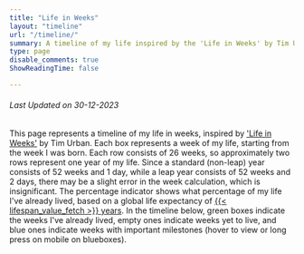 ```yaml
---
title: "Life in Weeks"
layout: "timeline"
url: "/timeline/"
summary: A timeline of my life inspired by the 'Life in Weeks' by Tim Urban.
type: page
disable_comments: true
ShowReadingTime: false

---
```


###### *Last Updated on 30-12-2023*


This page represents a timeline of my life in weeks, inspired by ['Life in Weeks'](https://waitbutwhy.com/2014/05/life-weeks.html) by Tim Urban. Each box represents a week of my life, starting from the week I was born. Each row consists of 26 weeks, so approximately two rows represent one year of my life. Since a standard (non-leap) year consists of 52 weeks and 1 day, while a leap year consists of 52 weeks and 2 days, there may be a slight error in the week calculation, which is insignificant. The percentage indicator shows what percentage of my life I've already lived, based on a global life expectancy of [{{< lifespan_value_fetch >}} years](https://www.who.int/data/gho/data/themes/mortality-and-global-health-estimates/ghe-life-expectancy-and-healthy-life-expectancy). In the timeline below, green boxes indicate the weeks I've already lived, empty ones indicate weeks yet to live, and blue ones indicate weeks with important milestones (hover to view or long press on mobile on blueboxes).

